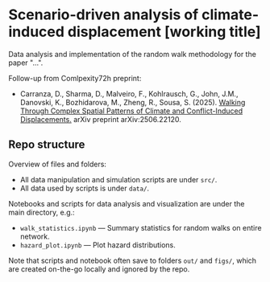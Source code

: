 # Scenario-driven analysis of climate-induced displacement [working title]

Data analysis and implementation of the random walk methodology for the paper "...".

Follow-up from Comlpexity72h preprint:
- Carranza, D., Sharma, D., Malveiro, F., Kohlrausch, G., John, J.M., Danovski, K., Bozhidarova, M., Zheng, R., Sousa, S. (2025). [Walking Through Complex Spatial Patterns of Climate and Conflict-Induced Displacements.](https://arxiv.org/abs/2506.22120) arXiv preprint arXiv:2506.22120.

## Repo structure

Overview of files and folders:
- All data manipulation and simulation scripts are under `src/`.
- All data used by scripts is under `data/`.

Notebooks and scripts for data analysis and visualization are under the main directory, e.g.:
- `walk_statistics.ipynb` — Summary statistics for random walks on entire network.
- `hazard_plot.ipynb` — Plot hazard distributions.

Note that scripts and notebook often save to folders `out/` and `figs/`, which are created on-the-go locally and ignored by the repo.